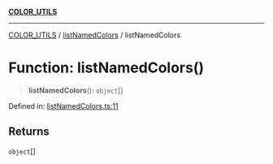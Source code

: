 [**COLOR_UTILS**](../../README.md)

***

[COLOR_UTILS](../../README.md) / [listNamedColors](../README.md) / listNamedColors

# Function: listNamedColors()

> **listNamedColors**(): `object`[]

Defined in: [listNamedColors.ts:11](https://github.com/dailker/everyutil/blob/8ebd741383aff061deffff96bf58a9059d1b9944/src/color/listNamedColors.ts#L11)

## Returns

`object`[]
